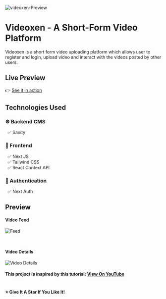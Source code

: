 ![videoxen-Preview](https://user-images.githubusercontent.com/55589114/207314424-4a8f3258-ffa9-4713-b334-4118ebb0690d.gif)

# Videoxen - A Short-Form Video Platform

Videoxen is a short form video uploading platform which allows user to register and login, upload video and interact with the videos posted by other users.

## Live Preview

👉 [See it in action](https://videoxen.vercel.app/) <br />

## Technologies Used

### ⚙️ Backend CMS

&nbsp; ✅ Sanity

### 🎨 Frontend

&nbsp; ✅ Next JS<br />
&nbsp; ✅ Tailwind CSS<br />
&nbsp; ✅ React Context API <br />

### 🔐 Authentication

&nbsp; ✅ Next Auth<br />

## Preview

#### Video Feed

![Feed](https://user-images.githubusercontent.com/55589114/207325402-d021a45b-f54f-4a4b-869f-7d0f1766cad9.png)

<br/>

#### Video Details

![Video Details](https://user-images.githubusercontent.com/55589114/207325678-ce877fb8-7a0f-46c8-9433-72ea4c88c885.png)

#### This project is inspired by this tutorial: [View On YouTube](https://youtu.be/CcBHZ0t2Qwc)

#

#### ⭐ Give It A Star If You Like It!

#

###
